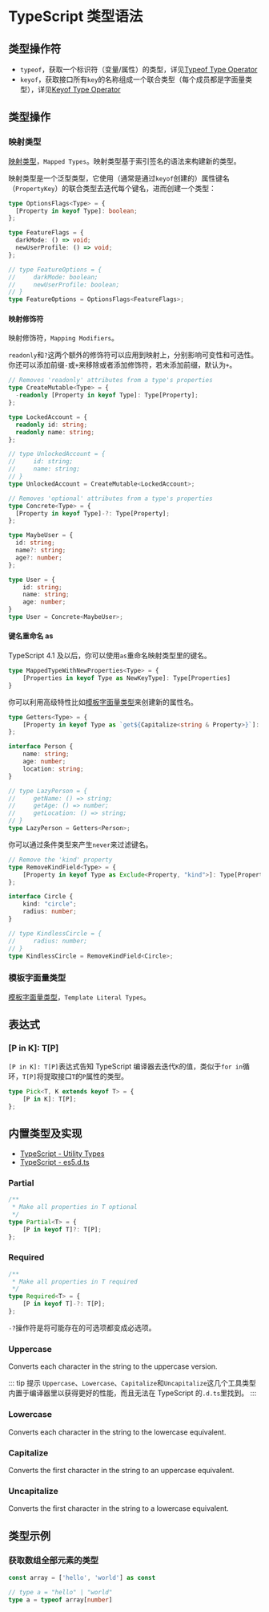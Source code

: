 # TypeScript 类型语法

## 类型操作符

- `typeof`，获取一个标识符（变量/属性）的类型，详见[Typeof Type Operator](https://www.typescriptlang.org/docs/handbook/2/typeof-types.html)
- `keyof`，获取接口所有`key`的名称组成一个联合类型（每个成员都是字面量类型），详见[Keyof Type Operator](https://www.typescriptlang.org/docs/handbook/2/keyof-types.html)

## 类型操作

### 映射类型

[映射类型](https://www.typescriptlang.org/docs/handbook/2/mapped-types.html)，`Mapped Types`。映射类型基于索引签名的语法来构建新的类型。

映射类型是一个泛型类型，它使用（通常是通过`keyof`创建的）属性键名（`PropertyKey`）的联合类型去迭代每个键名，进而创建一个类型：

```ts
type OptionsFlags<Type> = {
  [Property in keyof Type]: boolean;
};

type FeatureFlags = {
  darkMode: () => void;
  newUserProfile: () => void;
};

// type FeatureOptions = {
//     darkMode: boolean;
//     newUserProfile: boolean;
// }
type FeatureOptions = OptionsFlags<FeatureFlags>;
```

#### 映射修饰符

映射修饰符，`Mapping Modifiers`。

`readonly`和`?`这两个额外的修饰符可以应用到映射上，分别影响可变性和可选性。你还可以添加前缀`-`或`+`来移除或者添加修饰符，若未添加前缀，默认为`+`。

```ts
// Removes 'readonly' attributes from a type's properties
type CreateMutable<Type> = {
  -readonly [Property in keyof Type]: Type[Property];
};

type LockedAccount = {
  readonly id: string;
  readonly name: string;
};

// type UnlockedAccount = {
//     id: string;
//     name: string;
// }
type UnlockedAccount = CreateMutable<LockedAccount>;
```

```ts
// Removes 'optional' attributes from a type's properties
type Concrete<Type> = {
  [Property in keyof Type]-?: Type[Property];
};

type MaybeUser = {
  id: string;
  name?: string;
  age?: number;
};

type User = {
    id: string;
    name: string;
    age: number;
}
type User = Concrete<MaybeUser>;
```

#### 键名重命名 as

TypeScript 4.1 及以后，你可以使用`as`重命名映射类型里的键名。

```ts
type MappedTypeWithNewProperties<Type> = {
    [Properties in keyof Type as NewKeyType]: Type[Properties]
}
```

你可以利用高级特性比如[模板字面量类型](https://www.typescriptlang.org/docs/handbook/2/template-literal-types.html)来创建新的属性名。

```ts
type Getters<Type> = {
    [Property in keyof Type as `get${Capitalize<string & Property>}`]: () => Type[Property]
};

interface Person {
    name: string;
    age: number;
    location: string;
}

// type LazyPerson = {
//     getName: () => string;
//     getAge: () => number;
//     getLocation: () => string;
// }
type LazyPerson = Getters<Person>;
```

你可以通过条件类型来产生`never`来过滤键名。

```ts
// Remove the 'kind' property
type RemoveKindField<Type> = {
    [Property in keyof Type as Exclude<Property, "kind">]: Type[Property]
};

interface Circle {
    kind: "circle";
    radius: number;
}

// type KindlessCircle = {
//     radius: number;
// }
type KindlessCircle = RemoveKindField<Circle>;
```

### 模板字面量类型

[模板字面量类型](https://www.typescriptlang.org/docs/handbook/2/template-literal-types.html)，`Template Literal Types`。

## 表达式

### [P in K]: T[P]

`[P in K]: T[P]`表达式告知 TypeScript 编译器去迭代`K`的值，类似于`for in`循环，`T[P]`将提取接口`T`的`P`属性的类型。

```ts
type Pick<T, K extends keyof T> = {
    [P in K]: T[P];
};
```

## 内置类型及实现

- [TypeScript - Utility Types](https://www.typescriptlang.org/docs/handbook/utility-types.html)
- [TypeScript - es5.d.ts](https://github.com/microsoft/TypeScript/blob/main/src/lib/es5.d.ts)

### Partial

```ts
/**
 * Make all properties in T optional
 */
type Partial<T> = {
    [P in keyof T]?: T[P];
};
```

### Required

```ts
/**
 * Make all properties in T required
 */
type Required<T> = {
    [P in keyof T]-?: T[P];
};
```

`-?`操作符是将可能存在的可选项都变成必选项。

### Uppercase

Converts each character in the string to the uppercase version.

::: tip 提示
`Uppercase`、`Lowercase`、`Capitalize`和`Uncapitalize`这几个工具类型内置于编译器里以获得更好的性能，而且无法在 TypeScript 的`.d.ts`里找到。
:::

### Lowercase

Converts each character in the string to the lowercase equivalent.

### Capitalize

Converts the first character in the string to an uppercase equivalent.

### Uncapitalize

Converts the first character in the string to a lowercase equivalent.

## 类型示例

### 获取数组全部元素的类型

```ts
const array = ['hello', 'world'] as const

// type a = "hello" | "world"
type a = typeof array[number]
```
